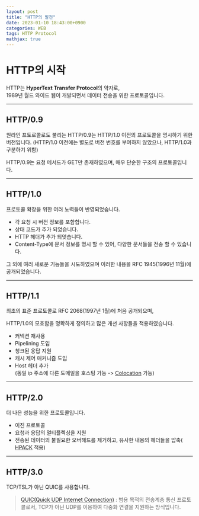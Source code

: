 ```yaml
---
layout: post
title: "HTTP의 발전"
date: 2023-01-10 18:43:00+0900
categories: WEB
tags: HTTP Protocol
mathjax: true
---
```


# HTTP의 시작
HTTP는 **HyperText Transfer Protocol**의 약자로,  
1989년 월드 와이드 웹이 개발되면서 데이터 전송을 위한 프로토콜입니다.  

---

## HTTP/0.9
원라인 프토로콜로도 불리는 HTTP/0.9는 HTTP/1.0 이전의 프로토콜을 명시하기 위한 버전입니다.
(HTTP/1.0 이전에는 별도로 버전 번호를 부여하지 않았으나, HTTP/1.0과 구분하기 위함)


HTTP/0.9는 요청 메서드가 GET만 존재하였으며, 매우 단순한 구조의 프로토콜입니다.  

---

## HTTP/1.0
프로토콜 확장을 위한 여러 노력들이 반영되었습니다.  

- 각 요청 시 버전 정보를 포함합니다.
- 상태 코드가 추가 되었습니다.
- HTTP 헤더가 추가 되엇습니다.
- Content-Type에 문서 정보를 명시 할 수 있어, 다양한 문서들을 전송 할 수 있습니다.

그 외에 여러 새로운 기능들을 시도하였으며 이러한 내용을 RFC 1945(1996년 11월)에 공개되었습니다.

___

## HTTP/1.1
최초의 표준 프로토콜로 RFC 2068(1997년 1월)에 처음 공개되으며,

HTTP/1.0의 모호함을 명확하게 정의하고 많은 개선 사항들을 적용하였습니다.  

- 커넥션 재사용
- Pipelining 도입
- 청크된 응답 지원
- 캐시 제어 매커니즘 도입
- Host 헤더 추가  
(동일 ip 주소에 다른 도메일을 호스팅 가능 -> [Colocation](https://en.wikipedia.org/wiki/Colocation_(business)) 가능)


___

## HTTP/2.0
더 나은 성능을 위한 프로토콜입니다.  

- 이진 프로토콜
- 요청과 응답의 멀티플렉싱을 지원
- 전송된 데이터의 불필요한 오버헤드를 제거하고, 유사한 내용의 헤더들을 압축( [HPACK](https://httpwg.org/specs/rfc7541.html) 적용)

___

## HTTP/3.0
TCP/TSL가 아닌 QUIC를 사용합니다.

> [QUIC(Quick UDP Internet Connection)](https://ko.wikipedia.org/wiki/QUIC) :
범용 목적의 전송계층 통신 프로토콜로서, TCP가 아닌 UDP를 이용하여 다중화 연결을 지원하는 방식입니다.
